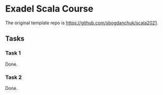 # Exadel Scala Course

The original template repo is https://github.com/sbogdanchuk/scala2021.

## Tasks
### Task 1
Done.
### Task 2
Done.